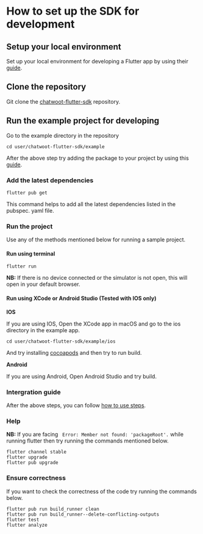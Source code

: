 # How to set up the SDK for development

## Setup your local environment

Set up your local environment for developing a Flutter app by using their [guide](https://docs.flutter.dev/get-started/install).

## Clone the repository

Git clone the [chatwoot-flutter-sdk](https://github.com/chatwoot/chatwoot-flutter-sdk) repository.

## Run the example project for developing

Go to the example directory in the repository

```
cd user/chatwoot-flutter-sdk/example
```

After the above step try adding the package to your project by using this [guide](https://github.com/chatwoot/chatwoot-flutter-sdk#2-add-the-package-to-your-project).

### Add the latest dependencies

```
flutter pub get
```

This command helps to add all the latest dependencies listed in the pubspec. yaml file.

### Run the project

Use any of the methods mentioned below for running a sample project.

#### Run using terminal

```
flutter run
```

**NB:** If there is no device connected or the simulator is not open, this will open in your default browser.

#### Run using XCode or Android Studio (Tested with IOS only)

**IOS**

If you are using IOS, Open the XCode app in macOS and go to the ios directory in the example app.

```
cd user/chatwoot-flutter-sdk/example/ios
```

And try installing [cocoapods](https://cocoapods.org/) and then try to run build.

**Android**

If you are using Android, Open Android Studio and try build.

### Intergration guide

After the above steps, you can follow [how to use steps](https://github.com/chatwoot/chatwoot-flutter-sdk#3-how-to-use).

### Help

**NB:**
If you are facing ` Error: Member not found: 'packageRoot'.` while running flutter then try running the commands mentioned below.

```
flutter channel stable
flutter upgrade
flutter pub upgrade
```

### Ensure correctness

If you want to check the correctness of the code try running the commands below.

```
flutter pub run build_runner clean
flutter pub run build_runner--delete-conflicting-outputs
flutter test
flutter analyze
```
